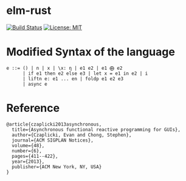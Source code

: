 # elm-rust

[![Build Status](https://travis-ci.com/xuyanwen2012/elm-rust.svg?branch=master)](https://travis-ci.com/xuyanwen2012/elm-rust)
[![License: MIT](https://img.shields.io/badge/License-MIT-yellow.svg)](https://opensource.org/licenses/MIT)

# Modified Syntax of the language

```
e ::= () | n | x | \x: η | e1 e2 | e1 ⨁ e2
      | if e1 then e2 else e3 | let x = e1 in e2 | i
      | liftn e: e1 ... en | foldp e1 e2 e3
      | async e
```


# Reference

```
@article{czaplicki2013asynchronous,
  title={Asynchronous functional reactive programming for GUIs},
  author={Czaplicki, Evan and Chong, Stephen},
  journal={ACM SIGPLAN Notices},
  volume={48},
  number={6},
  pages={411--422},
  year={2013},
  publisher={ACM New York, NY, USA}
}
```
